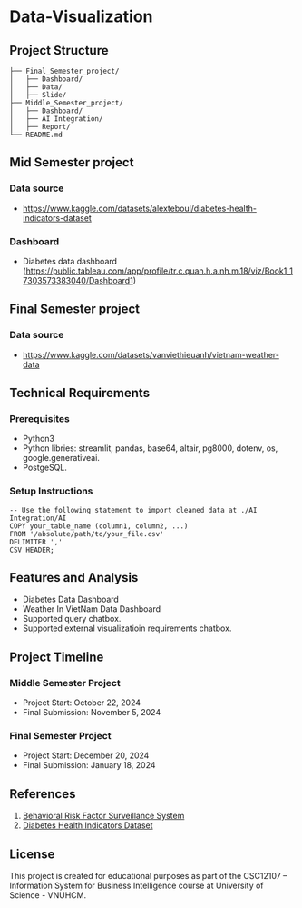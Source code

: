 # Data-Visualization
## Project Structure
```
├── Final_Semester_project/          
│   ├── Dashboard/           
│   ├── Data/           
│   ├── Slide/             
├── Middle_Semester_project/           
│   ├── Dashboard/           
│   ├── AI Integration/          
│   ├── Report/            
└── README.md             
```
## Mid Semester project
### Data source
- https://www.kaggle.com/datasets/alexteboul/diabetes-health-indicators-dataset
### Dashboard
- Diabetes data dashboard (https://public.tableau.com/app/profile/tr.c.quan.h.a.nh.m.18/viz/Book1_17303573383040/Dashboard1)
## Final Semester project
### Data source
- https://www.kaggle.com/datasets/vanviethieuanh/vietnam-weather-data
## Technical Requirements
### Prerequisites
- Python3
- Python libries: streamlit, pandas, base64, altair, pg8000, dotenv, os, google.generativeai.
- PostgeSQL.
### Setup Instructions
```
-- Use the following statement to import cleaned data at ./AI Integration/AI
COPY your_table_name (column1, column2, ...)
FROM '/absolute/path/to/your_file.csv'
DELIMITER ','
CSV HEADER;
```
## Features and Analysis
- Diabetes Data Dashboard
- Weather In VietNam Data Dashboard
- Supported query chatbox.
- Supported external visualizatioin requirements chatbox.
## Project Timeline
### Middle Semester Project
- Project Start: October 22, 2024
- Final Submission: November 5, 2024
### Final Semester Project
- Project Start: December 20, 2024
- Final Submission: January 18, 2024

## References
1. [Behavioral Risk Factor Surveillance System](https://www.cdc.gov/brfss/annual_data/2015/pdf/codebook15_llcp.pdf)
2. [Diabetes Health Indicators Dataset](https://www.kaggle.com/datasets/alexteboul/diabetes-health-indicators-dataset)


## License
This project is created for educational purposes as part of the CSC12107 – Information System for Business Intelligence course at University of Science - VNUHCM.



